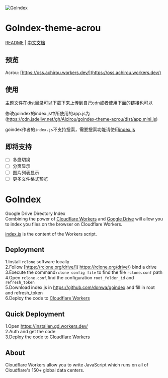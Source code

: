 ![GoIndex](https://raw.githubusercontent.com/donwa/goindex/master/themes/logo.png)  

# GoIndex-theme-acrou

[README](README.md) | [中文文档](README_zh.md)

## 预览  

Acrou: [https://oss.achirou.workers.dev/](https://oss.achirou.workers.dev/) 

## 使用

主题文件在dist目录可以下载下来上传到自己cdn或者使用下面的链接也可以

修改goindex的index.js中所使用的app.js为(https://cdn.jsdelivr.net/gh/Aicirou/goindex-theme-acrou/dist/app.mini.js)

goindex作者的`index.js`不支持搜索，需要搜索功能请使用[index.js](https://oss.achirou.workers.dev/go2index/index.js?a=view)

## 即将支持

- [ ] 多盘切换
- [ ] 分页显示
- [ ] 图片列表显示
- [ ] 更多文件格式预览

GoIndex  
====

Google Drive Directory Index  
Combining the power of [Cloudflare Workers](https://workers.cloudflare.com/) and [Google Drive](https://www.google.com/drive/) will allow you to index you files on the browser on Cloudflare Workers.    

[index.js](https://github.com/donwa/goindex/) is the content of the Workers script.  

## Deployment  

1.Install `rclone` software locally  
2.Follow [https://rclone.org/drive/]( https://rclone.org/drive/) bind a drive  
3.Execute the command`rclone config file` to find the file `rclone.conf` path  
4.Open `rclone.conf`,find the configuration `root_folder_id` and `refresh_token`  
5.Download index.js in https://github.com/donwa/goindex and fill in root and refresh_token  
6.Deploy the code to [Cloudflare Workers](https://www.cloudflare.com/)

## Quick Deployment  

1.Open https://installen.gd.workers.dev/  
2.Auth and get the code  
3.Deploy the code to [Cloudflare Workers](https://www.cloudflare.com/)  



## About  

Cloudflare Workers allow you to write JavaScript which runs on all of Cloudflare's 150+ global data centers.  